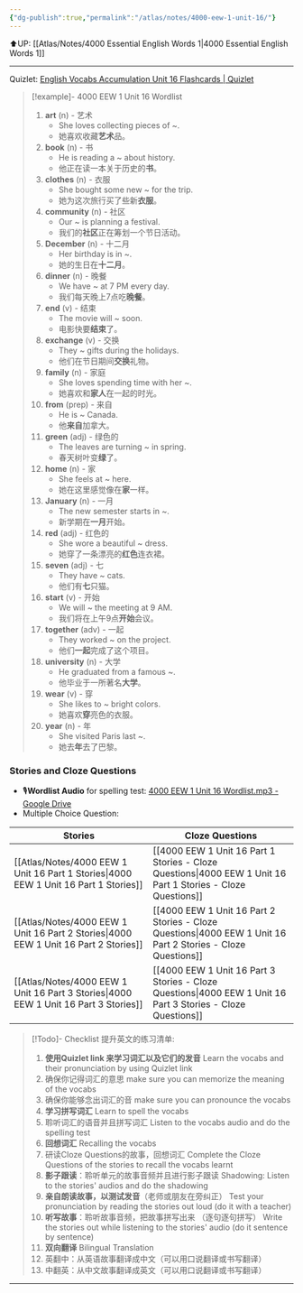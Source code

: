 ```yaml
---
{"dg-publish":true,"permalink":"/atlas/notes/4000-eew-1-unit-16/"}
---
```


⬆️UP: [[Atlas/Notes/4000 Essential English Words 1\|4000 Essential English Words 1]]

---
Quizlet: [English Vocabs Accumulation Unit 16 Flashcards | Quizlet](https://quizlet.com/my/933061706/english-vocabs-accumulation-unit-16-flash-cards/?i=1vbzw5&x=1jqt)


> [!example]- 4000 EEW 1 Unit 16 Wordlist
> 1. **art** (n) - 艺术  
>     - She loves collecting pieces of ~.  
>     - 她喜欢收藏**艺术**品。
> 2. **book** (n) - 书  
>     - He is reading a ~ about history.  
>     - 他正在读一本关于历史的**书**。
> 3. **clothes** (n) - 衣服  
>     - She bought some new ~ for the trip. 
>     - 她为这次旅行买了些新**衣服**。
> 4. **community** (n) - 社区  
>     - Our ~ is planning a festival.  
>     - 我们的**社区**正在筹划一个节日活动。
> 5. **December** (n) - 十二月  
>     - Her birthday is in ~.
>     - 她的生日在**十二月**。
> 6. **dinner** (n) - 晚餐  
>     - We have ~ at 7 PM every day.  
>     - 我们每天晚上7点吃**晚餐**。
> 7. **end** (v) - 结束  
>     - The movie will ~ soon.
>     - 电影快要**结束**了。
> 8. **exchange** (v) - 交换  
>     - They ~ gifts during the holidays.  
>     - 他们在节日期间**交换**礼物。
> 9. **family** (n) - 家庭  
>     - She loves spending time with her ~.  
>     - 她喜欢和**家人**在一起的时光。
> 10. **from** (prep) - 来自  
>     - He is ~ Canada.  
>     - 他**来自**加拿大。
> 11. **green** (adj) - 绿色的  
>     - The leaves are turning ~ in spring.  
>     - 春天树叶变**绿**了。
> 12. **home** (n) - 家  
>     - She feels at ~ here.  
>     - 她在这里感觉像在**家**一样。
> 13. **January** (n) - 一月  
>     - The new semester starts in ~.  
>     - 新学期在**一月**开始。
> 14. **red** (adj) - 红色的  
>     - She wore a beautiful ~ dress.  
>     - 她穿了一条漂亮的**红色**连衣裙。
> 15. **seven** (adj) - 七  
>     - They have ~ cats.  
>     - 他们有**七**只猫。
> 16. **start** (v) - 开始  
>     - We will ~ the meeting at 9 AM.  
>     - 我们将在上午9点**开始**会议。
> 17. **together** (adv) - 一起  
>     - They worked ~ on the project.  
>     - 他们**一起**完成了这个项目。
> 18. **university** (n) - 大学  
>     - He graduated from a famous ~.  
>     - 他毕业于一所著名**大学**。
> 19. **wear** (v) - 穿  
>     - She likes to ~ bright colors.  
>     - 她喜欢**穿**亮色的衣服。
> 20. **year** (n) - 年  
>     - She visited Paris last ~.  
>     - 她去**年**去了巴黎。


### Stories and Cloze Questions
- 🎙️**Wordlist Audio** for spelling test: [4000 EEW 1 Unit 16 Wordlist.mp3 - Google Drive](https://drive.google.com/file/d/1BVH50SmlIkOtrwO2So-ig2TiTaoK6nEA/view?usp=drive_link)
- Multiple Choice Question:

| Stories                               | Cloze Questions                                         |
| ------------------------------------- | ------------------------------------------------------- |
| [[Atlas/Notes/4000 EEW 1 Unit 16 Part 1 Stories\|4000 EEW 1 Unit 16 Part 1 Stories]] | [[4000 EEW 1 Unit 16 Part 1 Stories - Cloze Questions\|4000 EEW 1 Unit 16 Part 1 Stories - Cloze Questions]] |
| [[Atlas/Notes/4000 EEW 1 Unit 16 Part 2 Stories\|4000 EEW 1 Unit 16 Part 2 Stories]] | [[4000 EEW 1 Unit 16 Part 2 Stories - Cloze Questions\|4000 EEW 1 Unit 16 Part 2 Stories - Cloze Questions]] |
| [[Atlas/Notes/4000 EEW 1 Unit 16 Part 3 Stories\|4000 EEW 1 Unit 16 Part 3 Stories]] | [[4000 EEW 1 Unit 16 Part 3 Stories - Cloze Questions\|4000 EEW 1 Unit 16 Part 3 Stories - Cloze Questions]] |

> [!Todo]- Checklist 提升英文的练习清单:
> 
> 1. **使用Quizlet link 来学习词汇以及它们的发音** 
>    Learn the vocabs and their pronunciation by using Quizlet link
>	1. 确保你记得词汇的意思 
>	   make sure you can memorize the meaning of the vocabs
>	2. 确保你能够念出词汇的音 
>	   make sure you can pronounce the vocabs
> 2. **学习拼写词汇** Learn to spell the vocabs
>	1. 聆听词汇的语音并且拼写词汇 
>	   Listen to the vocabs audio and do the spelling test
> 3. **回想词汇** Recalling the vocabs
>	1. 研读Cloze Questions的故事，回想词汇 
>	   Complete the Cloze Questions of the stories to recall the vocabs learnt
> 4. **影子跟读**：聆听单元的故事音频并且进行影子跟读 
>    Shadowing: Listen to the stories' audios and do the shadowing
> 5. **亲自朗读故事，以测试发音**（老师或朋友在旁纠正）
>    Test your pronunciation by reading the stories out loud (do it with a teacher)
> 6. **听写故事**：聆听故事音频，把故事拼写出来 （逐句逐句拼写）
>   Write the stories out while listening to the stories' audio (do it sentence by sentence)
> 7. **双向翻译** Bilingual Translation 
> 	1. 英翻中：从英语故事翻译成中文（可以用口说翻译或书写翻译）
> 	2. 中翻英：从中文故事翻译成英文（可以用口说翻译或书写翻译）

---
